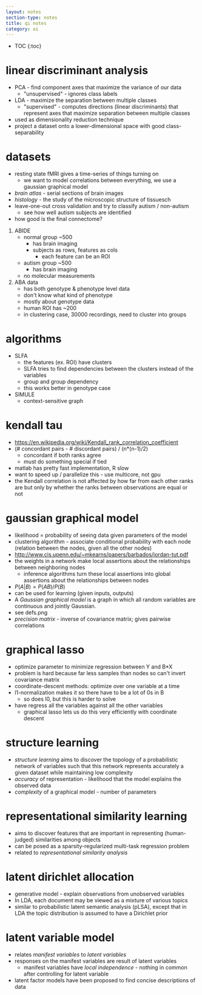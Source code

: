 ```yaml
---
layout: notes
section-type: notes
title: qi notes
category: ai
---
```


* TOC
{:toc}

# linear discriminant analysis
- PCA - find component axes that maximize the variance of our data
	- "unsupervised" - ignores class labels
- LDA - maximize the separation between multiple classes
	- "supervised" - computes directions (linear discriminants) that represent axes that maximize separation between multiple classes
- used as dimensionality reduction technique 
- project a dataset onto a lower-dimensional space with good class-separability

# datasets
- resting state fMRI gives a time-series of things turning on
	- we want to model correlations between everything, we use a gaussian graphical model
- *brain atlas* - serial sections of brain images
- *histology* - the study of the microscopic structure of tissuesch
- leave-one-out cross validation and try to classify autism / non-autism
	- see how well autism subjects are identified
- how good is the final connectome?
1. ABIDE 
	- normal group ~500
		- has brain imaging
		- subjects as rows, features as cols
			- each feature can be an ROI
	- autism group ~500
		- has brain imaging
	- no molecular measurements
2. ABA data
	- has both genotype & phenotype level data
	- don't know what kind of phenotype
	- mostly about genotype data
	- human ROI has ~200
	- in clustering case, 30000 recordings, need to cluster into groups

# algorithms
- SLFA
	- the features (ex. ROI) have clusters
	- SLFA tries to find dependencies between the clusters instead of the variables
	- group and group dependency
	- this works better in genotype case
- SIMULE
	- context-sensitive graph

# kendall tau
- https://en.wikipedia.org/wiki/Kendall_rank_correlation_coefficient
- (# concordant pairs - # discordant pairs) / (n*(n-1)/2)
	- concordant if both ranks agree
	- must do something special if tied
- matlab has pretty fast implementation, R slow
- want to speed up / parallelize this - use multicore, not gpu
- the Kendall correlation is not affected by how far from each other ranks are but only by whether the ranks between observations are equal or not

# gaussian graphical model
- likelihood = probability of seeing data given parameters of the model
- clustering algorithm - associate conditional probability with each node (relation between the nodes, given all the other nodes)
- http://www.cis.upenn.edu/~mkearns/papers/barbados/jordan-tut.pdf
- the weights in a network make local assertions about the relationships between neighboring nodes
	- inference algorithms turn these local assertions into global assertions about the relationships between nodes
- $P(A|B) = P(AB) / P(B)$
- can be used for learning (given inputs, outputs)
- A *Gaussian graphical model* is a graph in which all random variables are continuous and jointly Gaussian.
- see defs.png
- *precision matrix* - inverse of covariance matrix; gives pairwise correlations

# graphical lasso
- optimize parameter to minimize regression between Y and B*X
- problem is hard because far less samples than nodes so can't invert covariance matrix
- coordinate-descent methods: optimize over one variable at a time
- l1-normalization makes it so there have to be a lot of 0s in B
	- so does l0, but this is harder to solve
- have regress all the variables against all the other variables
	- graphical lasso lets us do this very efficiently with coordinate descent

# structure learning
- *structure learning* aims to discover the topology of a probabilistic network of variables such that this network represents accurately a given dataset while maintaining low complexity
- *accuracy* of representation - likelihood that the model explains the observed data
- *complexity* of a graphical model - number of parameters

# representational similarity learning
- aims to discover features that are important in representing (human-judged) similarities among objects
- can be posed as a sparsity-regularized multi-task regression problem
- related to *representational similarity analysis*

# latent dirichlet allocation
- generative model - explain observations from unobserved variables
- In LDA, each document may be viewed as a mixture of various topics
- similar to probabilistic latent semantic analysis (pLSA), except that in LDA the topic distribution is assumed to have a Dirichlet prior

# latent variable model
- relates *manifest variables* to *latent variables*
- responses on the manifest variables are result of latent variables
	- manifest variables have *local independence* - nothing in common after controlling for latent variable
- latent factor models have been proposed to find concise descriptions of data
